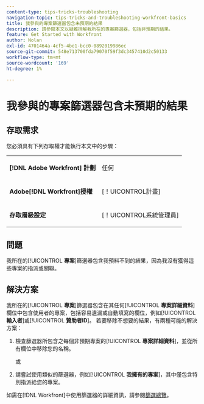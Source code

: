 ```yaml
---
content-type: tips-tricks-troubleshooting
navigation-topic: tips-tricks-and-troubleshooting-workfront-basics
title: 我參與的專案篩選器包含未預期的結果
description: 請參閱本文以疑難排解我所在的專案篩選器，包括非預期的結果。
feature: Get Started with Workfront
author: Nolan
exl-id: 4701464a-4cf5-4be1-bcc0-0892019986ec
source-git-commit: 548e713700fda79070f59f3dc3457410d2c50133
workflow-type: tm+mt
source-wordcount: '169'
ht-degree: 1%

---
```


# 我參與的專案篩選器包含未預期的結果

## 存取需求

您必須具有下列存取權才能執行本文中的步驟：

<table style="table-layout:auto"> 
 <col> 
 <col> 
 <tbody> 
  <tr> 
   <td role="rowheader"><strong>[!DNL Adobe Workfront] 計劃</strong></td> 
   <td> <p>任何</p> </td> 
  </tr> 
  <tr> 
   <td role="rowheader"><strong>Adobe[!DNL Workfront]授權</strong></td> 
   <td> <p>[！UICONTROL計畫] </p> </td> 
  </tr> 
  <tr> 
   <td role="rowheader"><strong>存取層級設定</strong></td> 
   <td> <p>[！UICONTROL系統管理員]</p> </td> 
  </tr> 
 </tbody> 
</table>

## 問題

我所在的&#x200B;[!UICONTROL **專案**]&#x200B;篩選器包含我預料不到的結果，因為我沒有獲得這些專案的指派或關聯。

## 解決方案

我所在的&#x200B;[!UICONTROL **專案**]&#x200B;篩選器包含在其任何&#x200B;[!UICONTROL **專案詳細資料**]&#x200B;欄位中包含使用者的專案，包括容易遺漏或自動填寫的欄位，例如&#x200B;[!UICONTROL **輸入者**]&#x200B;或&#x200B;[!UICONTROL **贊助者ID**]。 若要移除不想要的結果，有兩種可能的解決方案：

1. 檢查篩選器所包含之每個非預期專案的&#x200B;[!UICONTROL **專案詳細資料**]，並從所有欄位中移除您的名稱。

   或

1. 請嘗試使用類似的篩選器，例如&#x200B;[!UICONTROL **我擁有的專案**]，其中僅包含特別指派給您的專案。

如需在[!DNL Workfront]中使用篩選器的詳細資訊，請參閱[篩選總覽](/help/quicksilver/reports-and-dashboards/reports/reporting-elements/filters-overview.md)。
